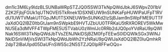 dm1lc3M6Ly9ldzBLSUNBaWRpSTZJQ0l5SWl3TkNpQWdJbkJ6SWpvZ0l1bVZ2K2FjbjFGUk1qUTNOVEl5TkRnek1DSXNEUW9nSUNKaFpHUWlPaUFpT1RVdU1UWTVMakU1TGpJMU1TSXNEUW9nSUNKd2IzSjBJam9nSWpFME9UTTFJaXdOQ2lBZ0ltbGtJam9nSWpkbE9HVTJZbUU0TFRKaU5tRXROREV5WkMwNU5Ea3dMVFF4TWpFME5USTVabU0zWmlJc0RRb2dJQ0poYVdRaU9pQWlNak16SWl3TkNpQWdJbTVsZENJNklDSjBZM0FpTEEwS0lDQWlkSGx3WlNJNklDSnViMjVsSWl3TkNpQWdJbWh2YzNRaU9pQWlJaXdOQ2lBZ0luQmhkR2dpT2lBaUlpd05DaUFnSW5Sc2N5STZJQ0lpRFFwOQo=
